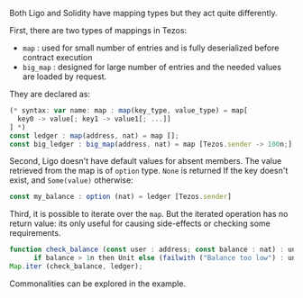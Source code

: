 Both Ligo and Solidity have mapping types but they act quite differently. 

First, there are two types of mappings in Tezos: 

- `map` : used for small number of entries and is fully deserialized before contract execution
- `big_map` : designed for large number of entries and the needed values are loaded by request.

They are declared as: 

```jsx
(* syntax: var name: map : map(key_type, value_type) = map[ 
  key0 -> value[; key1 -> value1[; ...]]  
] *)
const ledger : map(address, nat) = map [];
const big_ledger : big_map(address, nat) = map [Tezos.sender -> 100n;];
```

Second, Ligo doesn't have default values for absent members. The value retrieved from the map is of `option` type.  `None` is returned If the key doesn't exist, and `Some(value)` otherwise:

```jsx
const my_balance : option (nat) = ledger [Tezos.sender] 
```

Third, it is possible to iterate over the `map`.  But the iterated operation has no return value: its only useful for causing side-effects or checking some requirements. 

```jsx
function check_balance (const user : address; const balance : nat) : unit is
      if balance > 1n then Unit else (failwith ("Balance too low") : unit)
Map.iter (check_balance, ledger);
```

Commonalities can be explored in the example.
